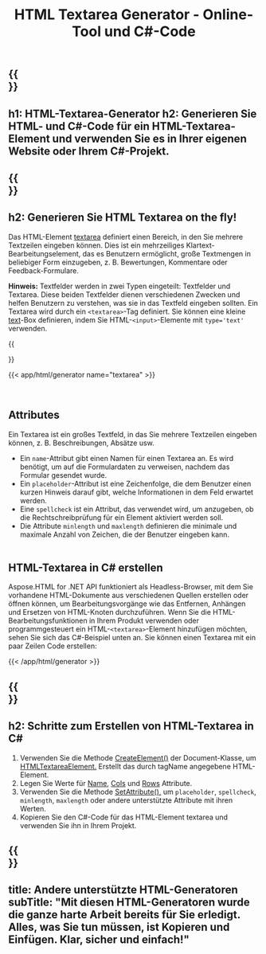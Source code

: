 ﻿---
translation: true
title: HTML Textarea Generator - Online-Tool und C#-Code
template: /templates/_template-generators-child.md
description: Erstellen Sie ein HTML-Textarea für Ihre Website. Prüfen Sie den Textarea, kopieren und verwenden Sie HTML- und C#-Code in Ihrem Projekt!
url: /net/generators/textarea/
platformtag: net
generator: HTML-Textarea-Generator
element: HTML-Textarea
tag: textarea
---

{{<section banner>}}
---
h1: HTML-Textarea-Generator
h2: Generieren Sie HTML- und C#-Code für ein HTML-Textarea-Element und verwenden Sie es in Ihrer eigenen Website oder Ihrem C#-Projekt.
---

{{<section overview>}}
---
h2: Generieren Sie HTML Textarea on the fly!
---

Das HTML-Element [textarea](https://html.spec.whatwg.org/multipage/form-elements.html#the-textarea-element) definiert einen Bereich, in den Sie mehrere Textzeilen eingeben können. Dies ist ein mehrzeiliges Klartext-Bearbeitungselement, das es Benutzern ermöglicht, große Textmengen in beliebiger Form einzugeben, z. B. Bewertungen, Kommentare oder Feedback-Formulare.

<b>Hinweis:</b> Textfelder werden in zwei Typen eingeteilt: Textfelder und Textarea. Diese beiden Textfelder dienen verschiedenen Zwecken und helfen Benutzern zu verstehen, was sie in das Textfeld eingeben sollten. Ein Textarea wird durch ein `<textarea>`-Tag definiert. Sie können eine kleine [text](/html/{{lang.url-fragment}}net/generators/text/)-Box definieren, indem Sie HTML-`<input>`-Elemente mit `type='text'` verwenden.

{{<section plugin>}}

{{< app/html/generator name="textarea" >}}

<br>
<h2> Attributes </h2>

Ein Textarea ist ein großes Textfeld, in das Sie mehrere Textzeilen eingeben können, z. B. Beschreibungen, Absätze usw.
- Ein `name`-Attribut gibt einen Namen für einen Textarea an. Es wird benötigt, um auf die Formulardaten zu verweisen, nachdem das Formular gesendet wurde.
- Ein `placeholder`-Attribut ist eine Zeichenfolge, die dem Benutzer einen kurzen Hinweis darauf gibt, welche Informationen in dem Feld erwartet werden.
- Eine `spellcheck` ist ein Attribut, das verwendet wird, um anzugeben, ob die Rechtschreibprüfung für ein Element aktiviert werden soll.
- Die Attribute `minlength` und `maxlength` definieren die minimale und maximale Anzahl von Zeichen, die der Benutzer eingeben kann.
<br><br>

<h2> HTML-Textarea in C# erstellen</h2>

Aspose.HTML for .NET API funktioniert als Headless-Browser, mit dem Sie vorhandene HTML-Dokumente aus verschiedenen Quellen erstellen oder öffnen können, um Bearbeitungsvorgänge wie das Entfernen, Anhängen und Ersetzen von HTML-Knoten durchzuführen. Wenn Sie die HTML-Bearbeitungsfunktionen in Ihrem Produkt verwenden oder programmgesteuert ein HTML-`<textarea>`-Element hinzufügen möchten, sehen Sie sich das C#-Beispiel unten an. Sie können einen Textarea mit ein paar Zeilen Code erstellen:

{{< /app/html/generator >}}

{{<section steps>}}
---
h2: Schritte zum Erstellen von HTML-Textarea in C#
---
1. Verwenden Sie die Methode [CreateElement()](https://reference.aspose.com/html/net/aspose.html.dom/document/createelement/) der Document-Klasse, um [HTMLTextareaElement.](https://reference.aspose.com/html/net/aspose.html/htmltextareaelement/) Erstellt das durch tagName angegebene HTML-Element.
1. Legen Sie Werte für [Name](https://reference.aspose.com/html/net/aspose.html/htmlinputelement/name/), [Cols](https://reference.aspose.com/html/net/aspose.html/htmltextareaelement/cols/) und [Rows](https://reference.aspose.com/html/net/aspose.html/htmltextareaelement/rows/) Attribute.
1. Verwenden Sie die Methode [SetAttribute(),](https://reference.aspose.com/html/net/aspose.html.dom/element/setattribute/) um `placeholder`, `spellcheck`, `minlength`, `maxlength` oder andere unterstützte Attribute mit ihren Werten.
1. Kopieren Sie den C#-Code für das HTML-Element textarea und verwenden Sie ihn in Ihrem Projekt.

{{<section other-generators>}}
---
title: Andere unterstützte HTML-Generatoren
subTitle: "Mit diesen HTML-Generatoren wurde die ganze harte Arbeit bereits für Sie erledigt. Alles, was Sie tun müssen, ist Kopieren und Einfügen. Klar, sicher und einfach!"
---